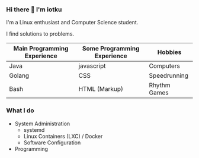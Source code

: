 ### Hi there 👋 I'm iotku
I'm a Linux enthusiast and Computer Science student.

I find solutions to problems.

| Main Programming Experience | Some Programming Experience | Hobbies
| -------------               | --------------------------  | -------
| Java                        | javascript                  | Computers
| Golang                      | CSS                         | Speedrunning
| Bash                        | HTML (Markup)               | Rhythm Games

### What I do
 - System Administration
   - systemd
   - Linux Containers (LXC) / Docker
   - Software Configuration
 - Programming

<!--
**iotku/iotku** is a ✨ _special_ ✨ repository because its `README.md` (this file) appears on your GitHub profile.

Here are some ideas to get you started:

- 🔭 I’m currently working on ...
- 🌱 I’m currently learning ...
- 👯 I’m looking to collaborate on ...
- 🤔 I’m looking for help with ...
- 💬 Ask me about ...
- 📫 How to reach me: ...
- 😄 Pronouns: ...
- ⚡ Fun fact: ...
-->
